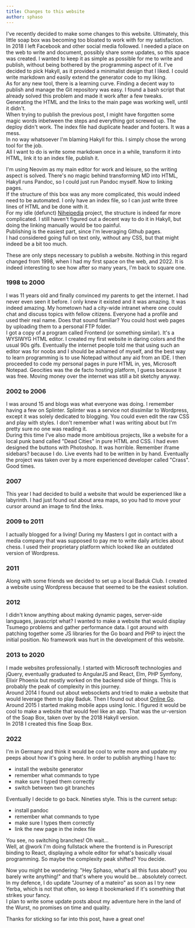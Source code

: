 ```yaml
---
title: Changes to this website
author: sphaso
---
```


I've recently decided to make some changes to this website. Ultimately, this little soap box was becoming too bloated to work with for my satisfaction.    
In 2018 I left Facebook and other social media followed. I needed a place on the web to write and document, possibly share some updates, so this space was created. I wanted to keep it as simple as possible for me to write and publish, without being bothered by the programming aspect of it. I've decided to pick Hakyll, as it provided a minimalist design that I liked. I could write markdown and easily extend the generator code to my liking.    
As for any new tool, there is a learning curve. Finding a decent way to publish and manage the Git repository was easy. I found a bash script that already solved this problem and made it work after a few tweaks. Generating the HTML and the links to the main page was working well, until it didn't.    
When trying to publish the previous post, I might have forgotten some magic words inbetween the steps and everything got screwed up. The deploy didn't work. The index file had duplicate header and footers. It was a mess.    
In no way whatsoever I'm blaming Hakyll for this. I simply chose the wrong tool for the job.    
All I want to do is write some markdown once in a while, transform it into HTML, link it to an index file, publish it.    

I'm using Neovim as my main editor for work and leisure, so the writing aspect is solved. There's no magic behind transforming MD into HTML, Hakyll runs Pandoc, so I could just run Pandoc myself. Now to linking pages.    
If the structure of this box was any more complicated, this would indeed need to be automated. I only have an index file, so I can just write three lines of HTML and be done with it.    
For my idle (defunct) [Niheipedia](https://sphaso.github.io/niheipedia/) project, the structure is indeed far more complicated. I still haven't figured out a decent way to do it in Hakyll, but doing the linking manually would be too painful.   
Publishing is the easiest part, since I'm leveraging Github pages.    
I had considered going full on text only, without any CSS, but that might indeed be a bit too much.    

These are only steps necessary to publish a website. Nothing in this regard changed from 1998, when I had my first space on the web, and 2022. It is indeed interesting to see how after so many years, I'm back to square one.    

### 1998 to 2000
I was 11 years old and finally convinced my parents to get the internet. I had never even seen it before. I only knew it existed and it was amazing. It was indeed amazing. My hometown had a city-wide intranet where one could chat and discuss topics with fellow citizens. Everyone had a profile and used their real name. Does that sound familiar? You could host web pages by uploading them to a personal FTP folder.    
I got a copy of a program called Frontend (or something similar). It's a WYSIWYG HTML editor. I created my first website in daring colors and the usual 90s gifs. Eventually the internet people told me that using such an editor was for noobs and I should be ashamed of myself, and the best way to learn programming is to use Notepad without any aid from an IDE. I then proceeded to code my personal pages in pure HTML in, yes, Microsoft Notepad. Geocities was the de facto hosting platform, I guess because it was free. Moving money over the internet was still a bit sketchy anyway.

### 2002 to 2006
I was around 15 and blogs was what everyone was doing. I remember having a few on Splinter. Splinter was a service not dissimilar to Wordpress, except it was solely dedicated to blogging. You could even edit the raw CSS and play with styles. I don't remember what I was writing about but I'm pretty sure no one was reading it.    
During this time I've also made more ambitious projects, like a website for a local punk band called "Dead Cities" in pure HTML and CSS. I had even designed the buttons with Photoshop. It was horrible. Remember iframe sidebars? because I do. Live events had to be written in by hand. Eventually the project was taken over by a more experienced developer called "Crass". Good times.

### 2007
This year I had decided to build a website that would be experienced like a labyrinth. I had just found out about area maps, so you had to move your cursor around an image to find the links.

### 2009 to 2011
I actually blogged for a living! During my Masters I got in contact with a media company that was supposed to pay me to write daily articles about chess. I used their proprietary platform which looked like an outdated version of Wordpress.

### 2011
Along with some friends we decided to set up a local Baduk Club. I created a website using Wordpress because that seemed to be the easiest solution.

### 2012
I didn't know anything about making dynamic pages, server-side languages, javascript what? I wanted to make a website that would display Tsumego problems and gather performance data. I got around with patching together some JS libraries for the Go board and PHP to inject the initial position. No framework was hurt in the development of this website.

### 2013 to 2020
I made websites professionally. I started with Microsoft technologies and jQuery, eventually graduated to AngularJS and React, Elm, PHP Symfony, Elixir Phoenix but mostly worked on the backend side of things. This is probably the peak of complexity in this journey.    
Around 2014 I found out about websockets and tried to make a website that would leverage them to play Baduk. Then I found out about <a href="https://online-go.com">Online Go</a>.    
Around 2015 I started making mobile apps using Ionic. I figured it would be cool to make a website that would feel like an app. That was the ur-version of the Soap Box, taken over by the 2018 Hakyll version.    
In 2018 I created this fine Soap Box.

### 2022
I'm in Germany and think it would be cool to write more and update my peeps about how it's going here. In order to publish anything I have to:    
- install the website generator    
- remember what commands to type    
- make sure I typed them correctly    
- switch between two git branches    

Eventually I decide to go back. Nineties style. This is the current setup:    
- install pandoc    
- remember what commands to type    
- make sure I types them correctly    
- link the new page in the index file    

You see, no switching branches! Oh wait...    
Well, at @work I'm doing fullstack where the frontend is in Purescript binding to React, displaying a whole editor for what's basically visual programming. So maybe the complexity peak shifted? You decide.

Now you might be wondering: "Hey Sphaso, what's all this fuss about? you barely write anything!" and that's where you would be... absolutely correct. In my defence, I do update "Journey of a mateiro" as soon as I try new Yerba, which is not that often, so keep it bookmarked if it's something that strikes your fancy.    
I plan to write some update posts about my adventure here in the land of the Wurst, no promises on time and quality.    

Thanks for sticking so far into this post, have a great one!
